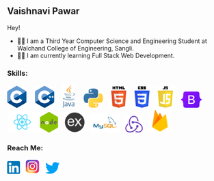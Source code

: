 ## Vaishnavi Pawar
Hey!

+ 👩‍🎓 I am a Third Year Computer Science and Engineering Student at Walchand College of Engineering, Sangli.<br>
+ 👩‍💻 I am currently learning Full Stack Web Development.

### Skills:
<img src="./logos/c.png" width="45"> &nbsp; &nbsp;
<img src="./logos/c++.png" width="45"> &nbsp; &nbsp;
<img src="./logos/java.png" height="55"> &nbsp; &nbsp;
<img src="./logos/python.png" width="45"> &nbsp;
<img src="./logos/html.png" height="50"> &nbsp;
<img src="./logos/css.png" height="50">  &nbsp; 
<img src="./logos/js.png" height="50"> &nbsp;
<img src="./logos/bootstrap.png" width="48">
<img src="./logos/react.png" width="70">
<img src="./logos/node.png" width="48"> &nbsp; 
<img src="./logos/express.png" width="48"> &nbsp; 
<img src="./logos/mysql.png" width="70"> &nbsp; 
<img src="./logos/redux.png" width="43"> &nbsp;
<img src="./logos/firebase.png" width="55"> &nbsp; 

### Reach Me:
<a href="https://www.linkedin.com/in/vaishnavi-pawar-90b51618b"><img src="./logos/linkedin.png" width="30"></a> &nbsp; <a href="https://www.instagram.com/phxxebe"><img src="./logos/instagram.png" width="35"></a> <a href="https://twitter.com/phxxebe"><img src="./logos/twitter.png" width="50"></a>
